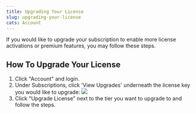 ```yaml
---
title: Upgrading Your License
slug: upgrading-your-license
cats: Account
---
```



  <p>
    If you would like to upgrade your subscription to enable more license activations or premium features, you may follow these steps.
  </p>
  <h2>
    How To Upgrade Your License
  </h2>
  <ol>
    <li>Click "Account" and login.&nbsp;
    </li>
    <li>Under Subscriptions, click 'View Upgrades' underneath the license key you would like to upgrade:&nbsp;<img src="https://s3.amazonaws.com/helpscout.net/docs/assets/5bdde2822c7d3a01757ac42e/images/5ebff0cc2c7d3a5ea54b327e/file-c6C6G92YD3.png" />
    </li>
    <li>Click "Upgrade License" next to the tier you want to upgrade to and follow the steps.&nbsp;
    </li>
  </ol>
